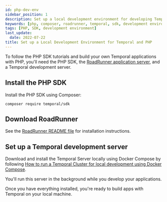 ```yaml
---
id: php-dev-env
sidebar_position: 1
description: Set up a local development environment for developing Temporal applications using the TypeScript programming language.
keywords: [php, composer, roadrunner, temporal, sdk, development environment]
tags: [PHP, SDK, development environment]
last_update:
  date: 2022-07-22
title: Set up a Local Development Environment for Temporal and PHP
---
```


To follow the PHP SDK tutorials and build your own Temporal applications with PHP, you'll need the PHP SDK, the [RoadRunner application server](https://github.com/roadrunner-server/roadrunner), and a Temporal development server.

## Install the PHP SDK

Install the PHP SDK using Composer:

```command
composer require temporal/sdk
```

## Download RoadRunner

See the [RoadRunner README file](https://github.com/roadrunner-server/roadrunner) for installation instructions.


## Set up a Temporal development server

Download and install the Temporal Server locally using Docker Compose by following [How to run a Temporal Cluster for local development using Docker Compose](https://docs.temporal.io/clusters/quick-install/#docker-compose).

You'll run this server in the background while you develop your applications.

Once you have everything installed, you're ready to build apps with Temporal on your local machine.

